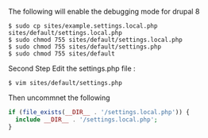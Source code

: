 The following will enable the debugging mode for drupal 8
```{r, engine='bash', count_lines}
$ sudo cp sites/example.settings.local.php sites/default/settings.local.php
$ sudo chmod 755 sites/default/settings.local.php
$ sudo chmod 755 sites/default/settings.php
$ sudo chmod 755 sites/default 
```


Second Step
Edit the settings.php file :
```{r, engine='bash', count_lines} 
$ vim sites/default/settings.php
```
Then uncommnet the following
```php
if (file_exists(__DIR__ . '/settings.local.php')) {
  include __DIR__ . '/settings.local.php';
}
```
